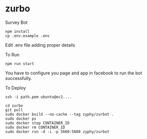 # zurbo
Survey Bot

    npm install
    cp .env.example .env
    
Edit .env file adding proper details

To Run
  
    npm run start
    
You have to configure you page and app in facebook to run the bot successfully.

To Deploy

    ssh -i path.pem ubuntu@ec2....
    
    cd zurbo
    git pull
    sudo docker build --no-cache --tag zyphy/zurbot .
    sudo docker ps 
    sudo docker stop CONTAINER_ID
    sudo docker rm CONTAINER_ID
    sudo docker run -d -i -p 5600:5600 zyphy/zurbot
